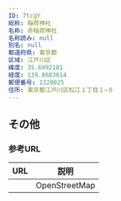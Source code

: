 ```yaml
---
ID: 7tcgY
総称: 稲荷神社
名称: 赤稲荷神社
名称読み: null
別名: null
都道府県: 東京都
区域: 江戸川区
緯度: 35.6992181
経度: 139.8683614
郵便番号: 1320025
住所: 東京都江戸川区松江１丁目１−８
---
```


## その他

### 参考URL

| URL | 説明          |
| --- | ------------- |
|     | OpenStreetMap |
